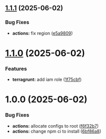 ## [1.1.1](https://github.com/GergoNagy94/github-actions-demo/compare/v1.1.0...v1.1.1) (2025-06-02)


### Bug Fixes

* **actions:** fix region ([e5a9809](https://github.com/GergoNagy94/github-actions-demo/commit/e5a9809049745171345ec1a8c256cadde5a56e28))

# [1.1.0](https://github.com/GergoNagy94/github-actions-demo/compare/v1.0.0...v1.1.0) (2025-06-02)


### Features

* **terragrunt:** add iam role ([1f75cbf](https://github.com/GergoNagy94/github-actions-demo/commit/1f75cbfd7516f4ab02aeb7905737a3fbf807cf90))

# 1.0.0 (2025-06-02)


### Bug Fixes

* **actions:** allocate configs to root ([f6f32b7](https://github.com/GergoNagy94/github-actions-demo/commit/f6f32b72fb4c9423151e767a794ebfb52139cb33))
* **actions:** change npm ci to install ([6bf86a8](https://github.com/GergoNagy94/github-actions-demo/commit/6bf86a8fb4628e8f359775233940e4ce6e2d2d57))
